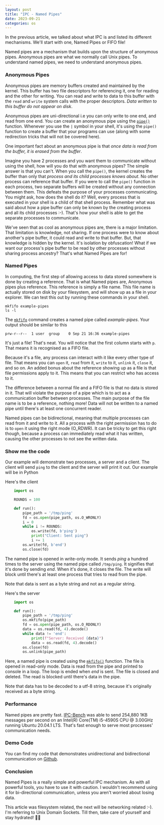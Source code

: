 ```yaml
---
layout: post
title: "IPC - Named Pipes"
date: 2023-09-21
categories: os 
---
```


In the previous article, we talked about what IPC is and listed its different mechanisms. We'll start with one, Named Pipes or FIFO file!

Named pipes are a mechanism that builds upon the structure of anonymous pipes. Anonymous pipes are what we normally call Unix pipes. To understand named pipes, we need to understand anonymous pipes. 

### Anonymous Pipes
Anonymous pipes are memory buffers created and maintained by the kernel. This buffer has two file descriptors for referencing it, one for reading and the other for writing. You can read and write to data to this buffer with the `read` and `write` system calls with the proper descriptors. *Data written to this buffer do not appear on disk*. 

Anonymous pipes are uni-directional i.e you can only write to one end, and read from one end. You can create an anonymous pipe using the [`pipe()`](https://man7.org/linux/man-pages/man2/pipe.2.html) function. Whenever you use the `|` symbol in your shell, it's using the `pipe()` function to create a buffer that your programs can use (along with some redirection tricks that will not be covered here).

One important fact about an anonymous pipe is that *once data is read from the buffer, it is erased from the buffer*.

Imagine you have 2 processes and you want them to communicate without using the shell, how will you do that with anonymous pipes? The simple answer is that you can't. When you call the `pipe()`, the kernel creates the buffer than only that *process and its child processes knows about*. No other process can reference that buffer. If you were to call the `pipe()` function in each process, two separate buffers will be created without any connection between them. This defeats the purpose of your processes communicating. You might ask, how does the shell do it? Well, every process that is executed in your shell is a child of that shell process. Remember what was said about how a pipe buffer can only be known by the creating process and all its child processes :-). That's how your shell is able to get the separate processes to communicate.

We've seen that as cool as anonymous pipes are, there is a major limitation. That limitation is knowledge, not sharing. If one process were to know about another's pipe buffer, it could read and write to that buffer. But, that knowledge is hidden by the kernel. It's isolation by obfuscation! What if we want our process's pipe buffer to be read by other processes without sharing process ancestry? That's what Named Pipes are for!

### Named Pipes
In computing, the first step of allowing access to data stored somewhere is done by creating a reference. That is what Named pipes are, Anonymous pipes plus reference. This reference is simply a file name. This file name is actually stored on disk by your filesystem, and will show up as a file in your explorer. We can test this out by running these commands in your shell.

    mkfifo example-pipes
    ls -l 

The [`mkfifo`](https://man7.org/linux/man-pages/man1/mkfifo.1.html) command creates a named pipe called _example-pipes_. Your output should be similar to this

    prw-r--r--  1 user  group    0 Sep 21 16:36 example-pipes

It's just a file! That's neat. You will notice that the first column starts with `p`. That means it is recognised as a FIFO file. 

Because it's a file, any process can interact with it like every other type of file. That means you can `open` it, `read` from it, `write` to it, `unlink` it, `close` it, and so on. An added bonus about the reference showing up as a file is that file permissions apply to it. This means that you can restrict who has access to it. 

The difference between a normal file and a FIFO file is that no data is stored in it. That will violate the purpose of a pipe which is to act as a communication buffer between processes. The main purpose of the file name is to be a reference, nothing more! Data will not be written to a named pipe until there's at least one concurrent reader.

Named pipes can be bidirectional, meaning that multiple processes can read from it and write to it. All a process with the right permission has to do is to `open` it using the right mode (O_RDWR). It can be tricky to get this right though, because a process can immediately read what it has written, causing the other processes to not see the written data.

### Show me the code
Our example will demonstrate two processes, a server and a client. The client will send `ping` to the client and the server will print it out. Our example will be in Python

Here's the client

```python
    import os

    ROUNDS = 100

    def run():
        pipe_path = '/tmp/ping'
        fd = os.open(pipe_path, os.O_WRONLY)
        i = 0
        while i != ROUNDS:
            os.write(fd, b'ping')
            print("Client: Sent ping")
            i += 1
        os.write(fd, b'end')
        os.close(fd)
```

The named pipe is opened in write-only mode. It sends _ping_ a hundred times to the server using the named pipe called `/tmp/ping`. It signifies that it's done by sending _end_. When it's done, it closes the file. The write will block until there's at least one process that tries to read from the pipe.

Note that data is sent as a byte string and not as a regular string.

Here's the server

```python
    import os

    def run():
        pipe_path = '/tmp/ping'
        os.mkfifo(pipe_path)
        fd = os.open(pipe_path, os.O_RDONLY)
        data = os.read(fd, 4).decode()
        while data != 'end':
            print(f"Server: Received {data}")
            data = os.read(fd, 4).decode()
        os.close(fd)
        os.unlink(pipe_path)
```

Here, a named pipe is created using the [`mkfifo()`](https://man7.org/linux/man-pages/man3/mkfifo.3.html) function. The file is opened in read-only mode. Data is read from the pipe and printed to console in a loop. The loop is ended when _end_ is sent. The file is closed and deleted. The read is blocked until there's data in the pipe.

Note that data has to be decoded to a utf-8 string, because it's originally received as a byte string.

### Performance
Named pipes are pretty fast. [IPC-Bench](https://github.com/goldsborough/ipc-bench#benchmarked-on-intelr-coretm-i5-4590s-cpu--300ghz-running-ubuntu-20041-lts) was able to send 254,880 1KB messages per second on an Intel(R) Core(TM) i5-4590S CPU @ 3.00GHz running Ubuntu 20.04.1 LTS. That's fast enough to serve most processes' communication needs.

### Demo Code
You can find my code that demonstrates unidirectional and bidirectional communication on [Github](https://github.com/goodyduru/ipc-demos).

### Conclusion
Named Pipes is a really simple and powerful IPC mechanism. As with all powerful tools, you have to use it with caution. I wouldn't recommend using it for bi-directional communication, unless you aren't worried about losing data.

This article was filesystem related, the next will be networking related :-). I'm referring to Unix Domain Sockets. Till then, take care of yourself and stay hydrated! ✌🏾
